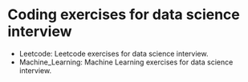 # Coding exercises for data science interview

- Leetcode: Leetcode exercises for data science interview.
- Machine_Learning: Machine Learning exercises for data science interview.
